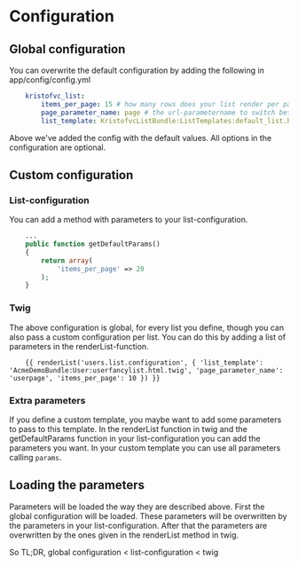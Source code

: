 Configuration
=============

## Global configuration

You can overwrite the default configuration by adding the following in app/config/config.yml

```yml
    kristofvc_list:
        items_per_page: 15 # how many rows does your list render per page
        page_parameter_name: page # the url-parametername to switch between pages in your list
        list_template: KristofvcListBundle:ListTemplates:default_list.html.twig # the template for rendering you list.
```

Above we've added the config with the default values. All options in the configuration are optional. 

## Custom configuration

### List-configuration

You can add a method with parameters to your list-configuration.

```php
    ...
    public function getDefaultParams()
    {
        return array(
            'items_per_page' => 20
        );
    }
```

### Twig

The above configuration is global, for every list you define, though you can also pass a custom configuration per list.
You can do this by adding a list of parameters in the renderList-function.

```twig
    {{ renderList('users.list.configuration', { 'list_template': 'AcmeDemoBundle:User:userfancylist.html.twig', 'page_parameter_name': 'userpage', 'items_per_page': 10 }) }}          
```

### Extra parameters

If you define a custom template, you maybe want to add some parameters to pass to this template. 
In the renderList function in twig and the getDefaultParams function in your list-configuration you can add the parameters you want.
In your custom template you can use all parameters calling `params`.

## Loading the parameters

Parameters will be loaded the way they are described above. First the global configuration will be loaded. These parameters will be overwritten by the parameters in your list-configuration. After that the parameters are overwritten by the ones given in the renderList method in twig.

So TL;DR, global configuration < list-configuration < twig
